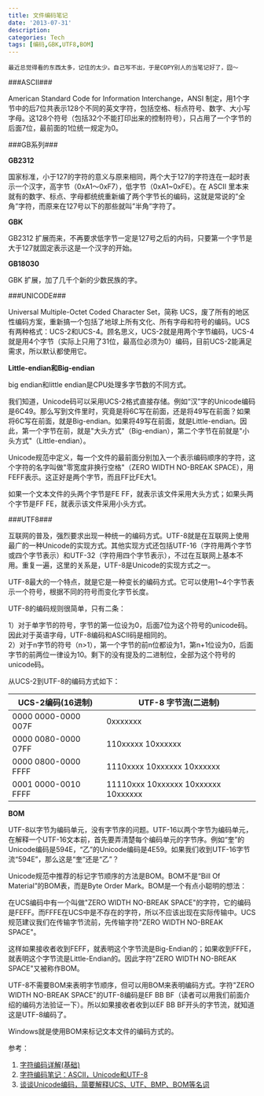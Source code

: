 ```yaml
---
title: 文件编码笔记
date: '2013-07-31'
description:
categories: Tech
tags: [编码,GBK,UTF8,BOM]
---
```

	最近总觉得看的东西太多，记住的太少。自己写不出，于是COPY别人的当笔记好了，囧～

###ASCII###

American Standard Code for Information Interchange，ANSI 制定，用1个字节中的后7位共表示128个不同的英文字符，包括空格、标点符号、数字、大小写字母。这128个符号（包括32个不能打印出来的控制符号），只占用了一个字节的后面7位，最前面的1位统一规定为0。

###GB系列###

**GB2312**

国家标准，小于127的字符的意义与原来相同，两个大于127的字符连在一起时表示一个汉字，高字节（0xA1～0xF7），低字节（0xA1~0xFE）。在 ASCII 里本来就有的数字、标点、字母都统统重新编了两个字节长的编码，这就是常说的”全角”字符，而原来在127号以下的那些就叫”半角”字符了。

**GBK**

GB2312 扩展而来，不再要求低字节一定是127号之后的内码，只要第一个字节是大于127就固定表示这是一个汉字的开始。

  
**GB18030**

GBK 扩展，加了几千个新的少数民族的字。

###UNICODE###

Universal Multiple-Octet Coded Character Set，简称 UCS，废了所有的地区性编码方案，重新搞一个包括了地球上所有文化、所有字母和符号的编码。UCS有两种格式：UCS-2和UCS-4。顾名思义，UCS-2就是用两个字节编码，UCS-4就是用4个字节（实际上只用了31位，最高位必须为0）编码，目前UCS-2能满足需求，所以默认都使用它。

**Little-endian和Big-endian**

big endian和little endian是CPU处理多字节数的不同方式。

我们知道，Unicode码可以采用UCS-2格式直接存储。例如“汉”字的Unicode编码是6C49。那么写到文件里时，究竟是将6C写在前面，还是将49写在前面？如果将6C写在前面，就是Big-endian。如果将49写在前面，就是Little-endian。因此，第一个字节在前，就是"大头方式"（Big-endian），第二个字节在前就是"小头方式"（Little-endian）。

Unicode规范中定义，每一个文件的最前面分别加入一个表示编码顺序的字符，这个字符的名字叫做"零宽度非换行空格"（ZERO WIDTH NO-BREAK SPACE），用FEFF表示。这正好是两个字节，而且FF比FE大1。

如果一个文本文件的头两个字节是FE FF，就表示该文件采用大头方式；如果头两个字节是FF FE，就表示该文件采用小头方式。

###UTF8###

互联网的普及，强烈要求出现一种统一的编码方式。UTF-8就是在互联网上使用最广的一种Unicode的实现方式。其他实现方式还包括UTF-16（字符用两个字节或四个字节表示）和UTF-32（字符用四个字节表示），不过在互联网上基本不用。重复一遍，这里的关系是，UTF-8是Unicode的实现方式之一。

UTF-8最大的一个特点，就是它是一种变长的编码方式。它可以使用1~4个字节表示一个符号，根据不同的符号而变化字节长度。

UTF-8的编码规则很简单，只有二条：

1）对于单字节的符号，字节的第一位设为0，后面7位为这个符号的unicode码。因此对于英语字母，UTF-8编码和ASCII码是相同的。  
2）对于n字节的符号（n>1），第一个字节的前n位都设为1，第n+1位设为0，后面字节的前两位一律设为10。剩下的没有提及的二进制位，全部为这个符号的unicode码。

从UCS-2到UTF-8的编码方式如下：

UCS-2编码(16进制)|UTF-8 字节流(二进制)
-|-
0000 0000-0000 007F|0xxxxxxx
0000 0080-0000 07FF|110xxxxx 10xxxxxx
0000 0800-0000 FFFF|1110xxxx 10xxxxxx 10xxxxxx
0001 0000-0010 FFFF|11110xxx 10xxxxxx 10xxxxxx 10xxxxxx

**BOM**

UTF-8以字节为编码单元，没有字节序的问题。UTF-16以两个字节为编码单元，在解释一个UTF-16文本前，首先要弄清楚每个编码单元的字节序。例如“奎”的Unicode编码是594E，“乙”的Unicode编码是4E59。如果我们收到UTF-16字节流“594E”，那么这是“奎”还是“乙”？

Unicode规范中推荐的标记字节顺序的方法是BOM。BOM不是“Bill Of Material”的BOM表，而是Byte Order Mark。BOM是一个有点小聪明的想法：

在UCS编码中有一个叫做"ZERO WIDTH NO-BREAK SPACE"的字符，它的编码是FEFF。而FFFE在UCS中是不存在的字符，所以不应该出现在实际传输中。UCS规范建议我们在传输字节流前，先传输字符"ZERO WIDTH NO-BREAK SPACE"。

这样如果接收者收到FEFF，就表明这个字节流是Big-Endian的；如果收到FFFE，就表明这个字节流是Little-Endian的。因此字符"ZERO WIDTH NO-BREAK SPACE"又被称作BOM。

UTF-8不需要BOM来表明字节顺序，但可以用BOM来表明编码方式。字符"ZERO WIDTH NO-BREAK SPACE"的UTF-8编码是EF BB BF（读者可以用我们前面介绍的编码方法验证一下）。所以如果接收者收到以EF BB BF开头的字节流，就知道这是UTF-8编码了。

Windows就是使用BOM来标记文本文件的编码方式的。

参考：  
1. [字符编码详解(基础)](http://www.laruence.com/2009/08/22/1059.html)  
2. [字符编码笔记：ASCII，Unicode和UTF-8](http://www.ruanyifeng.com/blog/2007/10/ascii_unicode_and_utf-8.html)  
3. [谈谈Unicode编码，简要解释UCS、UTF、BMP、BOM等名词](http://www.fmddlmyy.cn/text6.html)